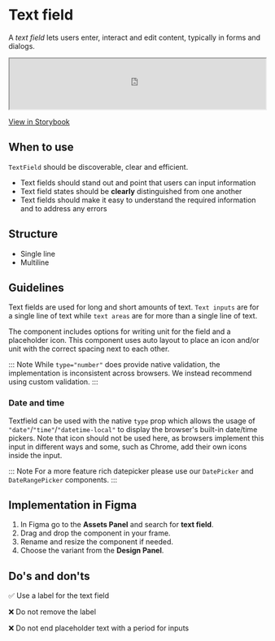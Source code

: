 # Text field

A _text field_ lets users enter, interact and edit content, typically in forms and dialogs.

<iframe
        class="sb-iframe"
        src="
        https://storybook.eds.equinor.com/iframe.html?globals=&args=&id=inputs-textfield--introduction
        "
        width="100%"
        height="100"
        frameborder="1"
        ></iframe>

[View in Storybook](https://storybook.eds.equinor.com/?path=/docs/inputs-textfield--docs)

## When to use

`TextField` should be discoverable, clear and efficient.

- Text fields should stand out and point that users can input information
- Text field states should be **clearly** distinguished from one another
- Text fields should make it easy to understand the required information and to address any errors

## Structure

- Single line
- Multiline

## Guidelines

Text fields are used for long and short amounts of text. `Text inputs` are for a single line of text while `text areas` are for more than a single line of text.

The component includes options for writing unit for the field and a placeholder icon. This component uses auto layout to place an icon and/or unit with the correct spacing next to each other.

::: Note
While `type="number"` does provide native validation, the implementation is inconsistent across browsers. We instead recommend using custom validation.
:::

### Date and time

Textfield can be used with the native `type` prop which allows the usage of `"date"`/`"time"`/`"datetime-local"` to display the browser's built-in date/time pickers. Note that icon should not be used here, as browsers implement this input in different ways and some, such as Chrome, add their own icons inside the input.

::: Note
For a more feature rich datepicker please use our `DatePicker` and `DateRangePicker` components.
:::

## Implementation in Figma

1. In Figma go to the **Assets Panel** and search for **text field**.
2. Drag and drop the component in your frame.
3. Rename and resize the component if needed.
4. Choose the variant from the **Design Panel**.

## Do's and don'ts

✅ Use a label for the text field

❌ Do not remove the label

❌ Do not end placeholder text with a period for inputs
